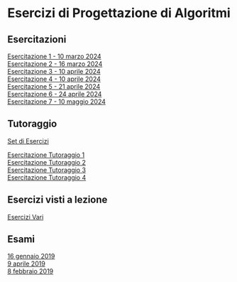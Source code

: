 # Esercizi di Progettazione di Algoritmi

## Esercitazioni
[Esercitazione 1 - 10 marzo 2024](https://github.com/CasuFrost/University_notes/blob/main/Secondo%20Anno/Secondo%20Semestre/Progettazione%20di%20Algoritmi/Esercizi/Esercitatore/Esercitazione%201%20-%2010%20marzo%202024.pdf) \
[Esercitazione 2 - 16 marzo 2024](https://github.com/CasuFrost/University_notes/blob/main/Secondo%20Anno/Secondo%20Semestre/Progettazione%20di%20Algoritmi/Esercizi/Esercitatore/Esercitazione%202%20-%2016%20marzo%202024.pdf) \
[Esercitazione 3 - 10 aprile 2024](https://github.com/CasuFrost/University_notes/blob/main/Secondo%20Anno/Secondo%20Semestre/Progettazione%20di%20Algoritmi/Esercizi/Esercitatore/Esercitazione%203%20-%2010%20aprile%202024.pdf) \
[Esercitazione 4 - 10 aprile 2024](https://github.com/CasuFrost/University_notes/blob/main/Secondo%20Anno/Secondo%20Semestre/Progettazione%20di%20Algoritmi/Esercizi/Esercitatore/Esercitazione%204%20-%2010%20aprile%202024.pdf) \
[Esercitazione 5 - 21 aprile 2024](https://github.com/CasuFrost/University_notes/blob/main/Secondo%20Anno/Secondo%20Semestre/Progettazione%20di%20Algoritmi/Esercizi/Esercitatore/Esercitazione%205%20-%2021%20aprile%202024.pdf) \
[Esercitazione 6 - 24 aprile 2024](https://github.com/CasuFrost/University_notes/blob/main/Secondo%20Anno/Secondo%20Semestre/Progettazione%20di%20Algoritmi/Esercizi/Esercitatore/Esercitazione%206%20-%2024%20aprile%202024.pdf) \
[Esercitazione 7 - 10 maggio 2024](https://github.com/CasuFrost/University_notes/blob/main/Secondo%20Anno/Secondo%20Semestre/Progettazione%20di%20Algoritmi/Esercizi/Esercitatore/Esercitazione%207%20-%2010%20maggio%202024.pdf)


## Tutoraggio
[Set di Esercizi](https://github.com/CasuFrost/University_notes/blob/main/Secondo%20Anno/Secondo%20Semestre/Progettazione%20di%20Algoritmi/Esercizi/setEserciziTutore.pdf)


[Esercitazione Tutoraggio 1](https://github.com/CasuFrost/University_notes/blob/main/Secondo%20Anno/Secondo%20Semestre/Progettazione%20di%20Algoritmi/Esercizi/Tutoraggio/1.pdf) \
[Esercitazione Tutoraggio 2](https://github.com/CasuFrost/University_notes/blob/main/Secondo%20Anno/Secondo%20Semestre/Progettazione%20di%20Algoritmi/Esercizi/Tutoraggio/2.pdf) \
[Esercitazione Tutoraggio 3](https://github.com/CasuFrost/University_notes/blob/main/Secondo%20Anno/Secondo%20Semestre/Progettazione%20di%20Algoritmi/Esercizi/Tutoraggio/3.pdf) \
[Esercitazione Tutoraggio 4](https://github.com/CasuFrost/University_notes/blob/main/Secondo%20Anno/Secondo%20Semestre/Progettazione%20di%20Algoritmi/Esercizi/Tutoraggio/4.pdf)
 
## Esercizi visti a lezione
[Esercizi Vari](https://github.com/CasuFrost/University_notes/blob/main/Secondo%20Anno/Secondo%20Semestre/Progettazione%20di%20Algoritmi/Esercizi/Esercizi%20lezioni.pdf)

## Esami
[16 gennaio 2019](https://github.com/CasuFrost/University_notes/blob/main/Secondo%20Anno/Secondo%20Semestre/Progettazione%20di%20Algoritmi/Esercizi/Esami/16%20gennaio%202019.pdf) \
[9 aprile 2019](https://github.com/CasuFrost/University_notes/blob/main/Secondo%20Anno/Secondo%20Semestre/Progettazione%20di%20Algoritmi/Esercizi/Esami/9%20aprile%202019.pdf) \
[8 febbraio 2019](https://github.com/CasuFrost/University_notes/blob/main/Secondo%20Anno/Secondo%20Semestre/Progettazione%20di%20Algoritmi/Esercizi/Esami/8%20febbraio%202019.pdf)
